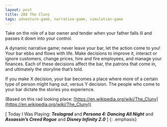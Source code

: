 ```yaml
---
layout: post
title: 288 The Cluny
tags: adventure-game, narrative-game, simulation-game
---
```

Take on the role of a bar owner and tender when your father falls ill and passes it down into your control.

A dynamic narrative game; never leave your bar, let the action come to you!  Your bar ebbs and flows with life.  Make decisions to improve it, interact or ignore customers, change prices, hire and fire employees, and manage your finances.  Each of these decisions affect the bar, the patrons that come in, and ultimately the storyline that’s told.

If you make X decision, your bar becomes a place where more of a certain type of person might hang out, versus Y decision.  The people who come to your bar dictate the stories you experience.

(Based on this rad looking place: [https://en.wikipedia.org/wiki/The_Cluny](https://en.wikipedia.org/wiki/The_Cluny))

[ Today I Was Playing: ***Teslagrad*** and ***Persona 4: Dancing All Night*** and ***Assassin’s Creed Rogue*** and ***Disney Infinity 2.0*** ]
{: .emphasis}

